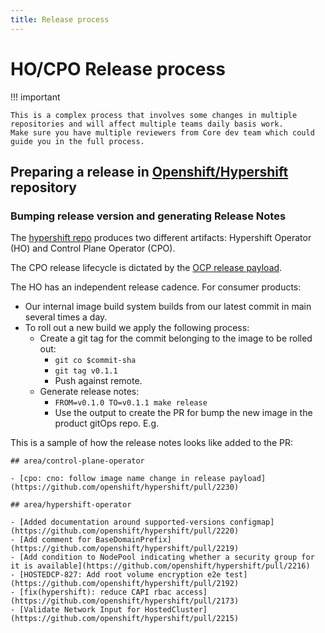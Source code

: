 ```yaml
---
title: Release process
---
```


# HO/CPO Release process

!!! important

    This is a complex process that involves some changes in multiple repositories and will affect multiple teams daily basis work.
    Make sure you have multiple reviewers from Core dev team which could guide you in the full process.

## Preparing a release in [Openshift/Hypershift](https://github.com/openshift/hypershift) repository

### Bumping release version and generating Release Notes

The [hypershift repo]( https://github.com/openshift/hypershift) produces two different artifacts: Hypershift Operator (HO) and Control Plane Operator (CPO).

The CPO release lifecycle is dictated by the [OCP release payload](https://access.redhat.com/support/policy/updates/openshift).

The HO has an independent release cadence. For consumer products:

- Our internal image build system builds from our latest commit in main several times a day.
- To roll out a new build we apply the following process:
  - Create a git tag for the commit belonging to the image to be rolled out:
    - `git co $commit-sha`
    - `git tag v0.1.1`
    - Push against remote.
  - Generate release notes:
    - `FROM=v0.1.0 TO=v0.1.1 make release`
    - Use the output to create the PR for bump the new image in the product gitOps repo. E.g.

This is a sample of how the release notes looks like added to the PR:

  ```
  ## area/control-plane-operator

  - [cpo: cno: follow image name change in release payload](https://github.com/openshift/hypershift/pull/2230)

  ## area/hypershift-operator

  - [Added documentation around supported-versions configmap](https://github.com/openshift/hypershift/pull/2220)
  - [Add comment for BaseDomainPrefix](https://github.com/openshift/hypershift/pull/2219)
  - [Add condition to NodePool indicating whether a security group for it is available](https://github.com/openshift/hypershift/pull/2216)
  - [HOSTEDCP-827: Add root volume encryption e2e test](https://github.com/openshift/hypershift/pull/2192)
  - [fix(hypershift): reduce CAPI rbac access](https://github.com/openshift/hypershift/pull/2173)
  - [Validate Network Input for HostedCluster](https://github.com/openshift/hypershift/pull/2215)
  ```
